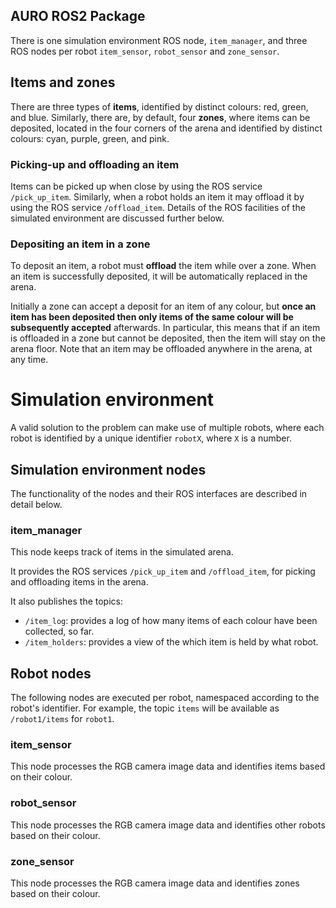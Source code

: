 AURO ROS2 Package
----------------------------
There is one simulation environment ROS node, `item_manager`, and three ROS nodes per
robot `item_sensor`, `robot_sensor` and `zone_sensor`.

## Items and zones
There are three types of **items**, identified by distinct colours: red, green, and blue. Similarly,
there are, by default, four **zones**, where items can be deposited,  located in the four corners of the arena
and identified by distinct colours: cyan, purple, green, and pink.

### Picking-up and offloading an item
Items can be picked up when close by using the ROS service `/pick_up_item`. Similarly, when a robot
holds an item it may offload it by using the ROS service `/offload_item`. Details of the ROS facilities
of the simulated environment are discussed further below.

### Depositing an item in a zone
To deposit an item, a robot must **offload** the item while over a zone. When an item is successfully 
deposited, it will be automatically replaced in the arena. 

Initially a zone can accept a deposit for an item of any colour, but 
**once an item has been deposited then only items of the same colour will be subsequently accepted** afterwards. 
In particular, this means that if an item is offloaded in a zone but cannot be deposited, then the 
item will stay on the arena floor. Note that an item may be offloaded anywhere in the arena, at any time.

# Simulation environment
A valid solution to the problem can make use of multiple robots, where each robot is
identified by a unique identifier `robotX`, where `X` is a number.

## Simulation environment nodes
The functionality of the nodes and their ROS interfaces are described in detail below.

### item_manager
This node keeps track of items in the simulated arena. 

It provides the ROS services `/pick_up_item` and `/offload_item`, for picking and offloading items
in the arena.

It also publishes the topics:
* `/item_log`: provides a log of how many items of each colour have been collected, so far.
* `/item_holders`: provides a view of the which item is held by what robot.

## Robot nodes
The following nodes are executed per robot, namespaced according to the robot's identifier. For
example, the topic `items` will be available as `/robot1/items` for `robot1`.

### item_sensor
This node processes the RGB camera image data and identifies items based on their colour.

### robot_sensor
This node processes the RGB camera image data and identifies other robots based on their colour.

### zone_sensor
This node processes the RGB camera image data and identifies zones based on their colour.
